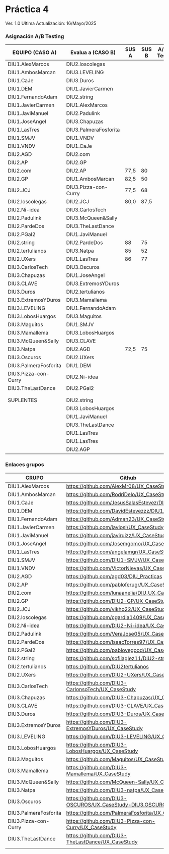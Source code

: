 

# Práctica 4

Ver. 1.0
Ultima Actualización: 16/Mayo/2025



### Asignación A/B Testing



| EQUIPO (CASO A)                     | Evalua a (CASO B)           | SUS A | SUS B | A/B Test | **USAB_report** **B** |
| ----------------------------------- | --------------------------- | ----- | ----- | -------- | --------------------- |
| DIU1.AlexMarcos                     | DIU2.loscolegas             |       |       |          |                       |
| DIU1.AmbosMarcan                    | DIU3.LEVELING               |       |       |          |                       |
| DIU1.CaJe                           | DIU3.Duros                  |       |       |          |                       |
| DIU1.DEM                            | DIU1.JavierCarmen           |       |       |          |                       |
| DIU1.FernandoAdam                   | DIU2.string                 |       |       |          |                       |
| DIU1.JavierCarmen                   | DIU1.AlexMarcos             |       |       |          |                       |
| DIU1.JaviManuel                     | DIU2.Padulink               |       |       |          |                       |
| DIU1.JoseAngel                      | DIU3.Chapuzas               |       |       |          |                       |
| DIU1.LasTres                        | DIU3.PalmeraFosforita       |       |       |          |                       |
| DIU1.SMJV                           | DIU1.VNDV                   |       |       |          |                       |
| DIU1.VNDV                           | DIU1.CaJe                   |       |       |          |                       |
| DIU2.AGD                            | DIU2.com                    |       |       |          |                       |
| DIU2.AP                             | DIU2.GP                     |       |       |          |                       |
| DIU2.com                            | DIU2.AP                     | 77,5  | 80    |          |                       |
| DIU2.GP                             | DIU1.AmbosMarcan            | 82,5  | 50    |          |                       |
| DIU2.JCJ                            | DIU3.Pizza-con-Curry        | 77,5  | 68    |          |                       |
| DIU2.loscolegas                     | DIU2.JCJ                    | 80,0  |  87,5 |          |                       |
| DIU2.Ni-idea                        | DIU3.CarlosTech             |       |       |          |                       |
| DIU2.Padulink                       | DIU3.McQueen&Sally          |       |       |          |                       |
| DIU2.PardeDos                       | DIU3.TheLastDance           |       |       |          |                       |
| DIU2.PGal2                          | DIU1.JaviManuel             |       |       |          |                       |
| DIU2.string                         | DIU2.PardeDos               | 88    |  75   |          |                       |
| DIU2.tertulianos                    | DIU3.Natpa                  | 85    |  52   |          |                       |
| DIU2.UXers                          | DIU1.LasTres                | 86    |  77   |          |                       |
| DIU3.CarlosTech                     | DIU3.Oscuros                |       |       |          |                       |
| DIU3.Chapuzas                       | DIU1.JoseAngel              |       |       |          |                       |
| DIU3.CLAVE                          | DIU3.ExtremosYDuros         |       |       |          |                       |
| DIU3.Duros                          | DIU2.tertulianos            |       |       |          |                       |
| DIU3.ExtremosYDuros                 | DIU3.Mamallema              |       |       |          |                       |
| DIU3.LEVELING                       | DIU1.FernandoAdam           |       |       |          |                       |
| DIU3.LobosHuargos                   | DIU3.Maguitos               |       |       |          |                       |
| DIU3.Maguitos                       | DIU1.SMJV                   |       |       |          |                       |
| DIU3.Mamallema                      | DIU3.LobosHuargos           |       |       |          |                       |
| DIU3.McQueen&Sally                  | DIU3.CLAVE                  |       |       |          |                       |
| DIU3.Natpa                          | DIU2.AGD                    | 72,5  | 75    |          |                       |
| DIU3.Oscuros                        | DIU2.UXers                  |       |       |          |                       |
| DIU3.PalmeraFosforita               | DIU1.DEM                    |       |       |          |                       |
| DIU3.Pizza-con-Curry                | DIU2.Ni-idea                |       |       |          |                       |
| DIU3.TheLastDance                   | DIU2.PGal2                  |       |       |          |                       |
|                                     |                             |       |       |          |                       |
|                                     |                             |       |       |          |                       |
| SUPLENTES                           | DIU2.string                 |       |       |          |                       |
|                                     | DIU3.LobosHuargos           |       |       |          |                       |
|                                     | DIU1.JaviManuel             |       |       |          |                       |
|                                     | DIU3.TheLastDance           |       |       |          |                       |
|                                     | DIU1.LasTres                |       |       |          |                       |
|                                     | DIU1.LasTres                |       |       |          |                       |
|                                     | DIU2.AGP                    |       |       |          |                       |


### Enlaces grupos

| GRUPO                               | Github                                                       |
| ----------------------------------- | ------------------------------------------------------------ |
| DIU1.AlexMarcos                     | https://github.com/AlexMr08/UX_CaseStudy                     |
| DIU1.AmbosMarcan                    | https://github.com/RodriDelo/UX_CaseStudy                    |
| DIU1.CaJe                           | https://github.com/JesusSalasEstevez/DIU1_CAJE               |
| DIU1.DEM                            | https://github.com/DavidEstevezzz/DIU1.DEM                   |
| DIU1.FernandoAdam                   | https://github.com/Adman23/UX_CaseStudy                      |
| DIU1.JavierCarmen                   | https://github.com/javiosl/UX_CaseStudy                      |
| DIU1.JaviManuel                     | https://github.com/javiruizz/UX_CaseStudy                    |
| DIU1.JoseAngel                      | https://github.com/Josemgomo/UX_CaseStudy                    |
| DIU1.LasTres                        | https://github.com/angelamgr/UX_CaseStudy                    |
| DIU1.SMJV                           | https://github.com/DIU1-SMJV/UX_CaseStudy                    |
| DIU1.VNDV                           | https://github.com/VictorNievas/UX_CaseStudy                 |
| DIU2.AGD                            | https://github.com/agd03/DIU_Practicas                       |
| DIU2.AP                             | https://github.com/pabloferugr/UX_CaseStudy                  |
| DIU2.com                            | https://github.com/lunaanelia/DIU_UX_CaseStudy               |
| DIU2.GP                             | https://github.com/DIU2-GP/UX_CaseStudy                      |
| DIU2.JCJ                            | https://github.com/vikho22/UX_CaseStudy                      |
| DIU2.loscolegas                     | https://github.com/cgardia1409/UX_CaseStudy                  |
| DIU2.Ni-idea                        | https://github.com/DIU2-Ni-idea/UX_CaseStudy.git             |
| DIU2.Padulink                       | https://github.com/VeraJose05/UX_CaseStudy                   |
| DIU2.PardeDos                       | https://github.com/IsaacTorres97/UX_CaseStudy.git            |
| DIU2.PGal2                          | https://github.com/pablovegood/UX_CaseStudy                  |
| DIU2.string                         | https://github.com/sofiiaglez11/DIU2-string                  |
| DIU2.tertulianos                    | https://github.com/DIU2tertulianos                           |
| DIU2.UXers                          | [https://github.com/DIU2-UXers/UX_CaseStudy ](https://github.com/DIU2-UXers/UX_CaseStudy) |
| DIU3.CarlosTech                     | https://github.com/DIU3-CarlonsoTech/UX_CaseStudy            |
| DIU3.Chapuzas                       | https://github.com/DIU3-Chapuzas/UX_CaseStudy                |
| DIU3.CLAVE                          | https://github.com/DIU3-CLAVE/UX_CaseStudy                   |
| DIU3.Duros                          | https://github.com/DIU3-Duros/UX_CaseStudy                   |
| DIU3.ExtremosYDuros                 | https://github.com/DIU3-ExtremosYDuros/UX_CaseStudy          |
| DIU3.LEVELING                       | https://github.com/DIU3-LEVELING/UX_CaseStudy                |
| DIU3.LobosHuargos                   | https://github.com/DIU3-LobosHuargos/UX_CaseStudy            |
| DIU3.Maguitos                       | https://github.com/Maguitos/UX_CaseStudy                     |
| DIU3.Mamallema                      | https://github.com/DIU3-Mamallema/UX_CaseStudy               |
| DIU3.McQueen&Sally                  | https://github.com/McQueen-Sally/UX_CaseStudy                |
| DIU3.Natpa                          | https://github.com/DIU3-natpa/UX_CaseStudy                   |
| DIU3.Oscuros                        | https://github.com/DIU3-OSCUROS/UX_CaseStudy-DIU3.OSCUROS/   |
| DIU3.PalmeraFosforita               | https://github.com/PalmeraFosforita/UX_CaseStudy             |
| DIU3.Pizza-con-Curry                | https://github.com/DIU3-Pizza-con-Curry/UX_CaseStudy         |
| DIU3.TheLastDance                   | https://github.com/DIU3-TheLastDance/UX_CaseStudy            |
|                                     |                                                              |

